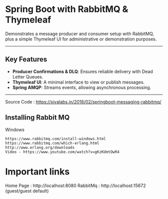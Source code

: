 # Spring Boot with RabbitMQ & Thymeleaf

Demonstrates a message producer and consumer setup with RabbitMQ, plus a simple Thymeleaf UI for administrative or demonstration purposes.

---

## Key Features

- **Producer Confirmations & DLQ**: Ensures reliable delivery with Dead Letter Queues.
- **Thymeleaf UI**: A minimal interface to view or publish messages.
- **Spring AMQP**: Streams events, allowing asynchronous processing.

---

Source Code : https://sivalabs.in/2018/02/springboot-messaging-rabbitmq/

## Installing Rabbit MQ

Windows

    https://www.rabbitmq.com/install-windows.html
    https://www.rabbitmq.com/which-erlang.html
    http://www.erlang.org/downloads
    Video - https://www.youtube.com/watch?v=gKzKUmtOwR4

# Important links

Home Page : http://localhost:8080
RabbitMq  : http://localhost:15672 (guest/guest default)
